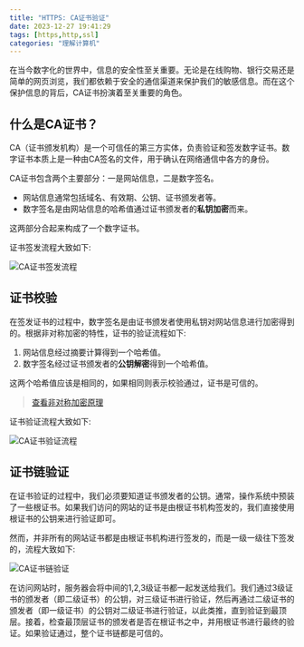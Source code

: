 ```yaml
---
title: "HTTPS: CA证书验证"
date: 2023-12-27 19:41:29
tags: [https,http,ssl]
categories: "理解计算机"
---
```


在当今数字化的世界中，信息的安全性至关重要。无论是在线购物、银行交易还是简单的网页浏览，我们都依赖于安全的通信渠道来保护我们的敏感信息。而在这个保护信息的背后，CA证书扮演着至关重要的角色。

## 什么是CA证书？

CA（证书颁发机构）是一个可信任的第三方实体，负责验证和签发数字证书。数字证书本质上是一种由CA签名的文件，用于确认在网络通信中各方的身份。

CA证书包含两个主要部分：一是网站信息，二是数字签名。

- 网站信息通常包括域名、有效期、公钥、证书颁发者等。
- 数字签名是由网站信息的哈希值通过证书颁发者的**私钥加密**而来。

这两部分合起来构成了一个数字证书。

证书签发流程大致如下:

![CA证书签发流程](/d/img/ca/ca-1.png)

<!-- more -->

## 证书校验

在签发证书的过程中，数字签名是由证书颁发者使用私钥对网站信息进行加密得到的。根据非对称加密的特性，证书的验证流程如下:

1. 网站信息经过摘要计算得到一个哈希值。
2. 数字签名经过证书颁发者的**公钥解密**得到一个哈希值。

这两个哈希值应该是相同的，如果相同则表示校验通过，证书是可信的。

> [查看非对称加密原理](https://www.winn.cc/2022/07/04/knowledge/rsa/)

证书验证流程大致如下:

![CA证书验证流程](/d/img/ca/ca-2.png)

## 证书链验证

在证书验证的过程中，我们必须要知道证书颁发者的公钥。通常，操作系统中预装了一些根证书。如果我们访问的网站的证书是由根证书机构签发的，我们直接使用根证书的公钥来进行验证即可。

然而，并非所有的网站证书都是由根证书机构进行签发的，而是一级一级往下签发的，流程大致如下:

![CA证书链验证](/d/img/ca/ca-3.png)

在访问网站时，服务器会将中间的1,2,3级证书都一起发送给我们。我们通过3级证书的颁发者（即二级证书）的公钥，对三级证书进行验证，然后再通过二级证书的颁发者（即一级证书）的公钥对二级证书进行验证，以此类推，直到验证到最顶层。接着，检查最顶层证书的颁发者是否在根证书之中，并用根证书进行最终的验证。如果验证通过，整个证书链都是可信的。
